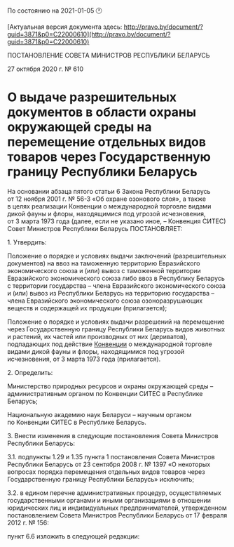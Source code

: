 По состоянию на 2021-01-05 &#x1F550;

[Актуальная версия документа здесь: http://pravo.by/document/?guid=3871&p0=C22000610](http://pravo.by/document/?guid=3871&p0=C22000610)

<p>ПОСТАНОВЛЕНИЕ СОВЕТА МИНИСТРОВ РЕСПУБЛИКИ БЕЛАРУСЬ</p>
<p>27 октября 2020 г. № 610</p>
<h1>О выдаче разрешительных документов в области охраны окружающей среды на перемещение отдельных видов товаров через Государственную границу Республики Беларусь</h1>
<p>На основании абзаца пятого статьи 6 Закона Республики Беларусь от 12 ноября 2001 г. № 56-З «Об охране озонового слоя», а также в целях реализации Конвенции о международной торговле видами дикой фауны и флоры, находящимися под угрозой исчезновения, от 3 марта 1973 года (далее, если не указано иное, – Конвенция СИТЕС) Совет Министров Республики Беларусь ПОСТАНОВЛЯЕТ:</p>
<p>1. Утвердить:</p>
<p>Положение о порядке и условиях выдачи заключений (разрешительных документов) на ввоз на таможенную территорию Евразийского экономического союза и (или) вывоз с таможенной территории Евразийского экономического союза либо ввоз в Республику Беларусь с территории государства – члена Евразийского экономического союза и (или) вывоз из Республики Беларусь на территорию государства – члена Евразийского экономического союза озоноразрушающих веществ и содержащей их продукции (прилагается);</p>
<p>Положение о порядке и условиях выдачи разрешений на перемещение через Государственную границу Республики Беларусь видов животных и растений, их частей или производных от них (дериватов), подпадающих под действие <u>Конвенции</u> о международной торговле видами дикой фауны и флоры, находящимися под угрозой исчезновения, от 3 марта 1973 года (прилагается).</p>
<p>2. Определить:</p>
<p>Министерство природных ресурсов и охраны окружающей среды – административным органом по Конвенции СИТЕС в Республике Беларусь;</p>
<p>Национальную академию наук Беларуси – научным органом по Конвенции СИТЕС в Республике Беларусь.</p>
<p>3. Внести изменения в следующие постановления Совета Министров Республики Беларусь:</p>
<p>3.1. подпункты 1.29 и 1.35 пункта 1 постановления Совета Министров Республики Беларусь от 23 сентября 2008 г. № 1397 «О некоторых вопросах порядка перемещения отдельных видов товаров через Государственную границу Республики Беларусь» исключить;</p>
<p>3.2. в едином перечне административных процедур, осуществляемых государственными органами и иными организациями в отношении юридических лиц и индивидуальных предпринимателей, утвержденном постановлением Совета Министров Республики Беларусь от 17 февраля 2012 г. № 156:</p>
<p>пункт 6.6 изложить в следующей редакции:</p>
<p></p>